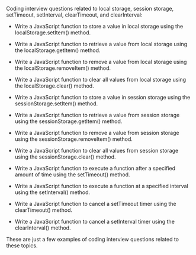 Coding interview questions related to local storage, session storage, setTimeout, setInterval, clearTimeout, and clearInterval:

- Write a JavaScript function to store a value in local storage using the localStorage.setItem() method.

- Write a JavaScript function to retrieve a value from local storage using the localStorage.getItem() method.

- Write a JavaScript function to remove a value from local storage using the localStorage.removeItem() method.

- Write a JavaScript function to clear all values from local storage using the localStorage.clear() method.

- Write a JavaScript function to store a value in session storage using the sessionStorage.setItem() method.

- Write a JavaScript function to retrieve a value from session storage using the sessionStorage.getItem() method.

- Write a JavaScript function to remove a value from session storage using the sessionStorage.removeItem() method.

- Write a JavaScript function to clear all values from session storage using the sessionStorage.clear() method.

- Write a JavaScript function to execute a function after a specified amount of time using the setTimeout() method.

- Write a JavaScript function to execute a function at a specified interval using the setInterval() method.

- Write a JavaScript function to cancel a setTimeout timer using the clearTimeout() method.

- Write a JavaScript function to cancel a setInterval timer using the clearInterval() method.

These are just a few examples of coding interview questions related to these topics. 
